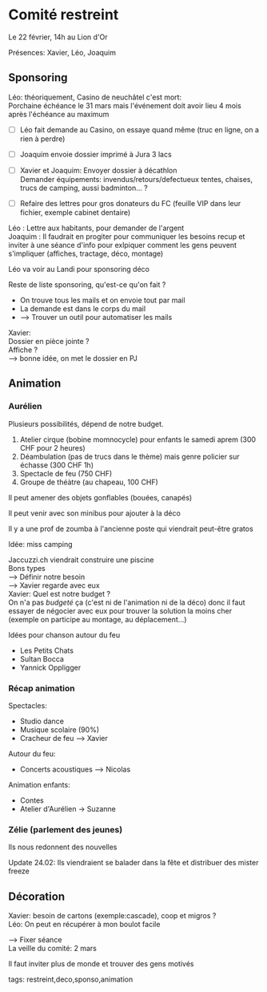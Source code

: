 # Comité restreint

Le 22 février, 14h au Lion d'Or

Présences: Xavier, Léo, Joaquim

## Sponsoring

Léo: théoriquement, Casino de neuchâtel c'est mort:  
Porchaine échéance le 31 mars mais l'événement doit avoir lieu 4 mois après l'échéance au maximum

- [ ] Léo fait demande au Casino, on essaye quand même (truc en ligne, on a rien à perdre)

- [ ] Joaquim envoie dossier imprimé à Jura 3 lacs

- [ ] Xavier et Joaquim: Envoyer dossier à décathlon  
Demander équipements: invendus/retours/defectueux tentes, chaises, trucs de camping, aussi badminton... ?

- [ ] Refaire des lettres pour gros donateurs du FC (feuille VIP dans leur fichier, exemple cabinet dentaire)

Léo : Lettre aux habitants, pour demander de l'argent  
Joaquim : Il faudrait en progiter pour communiquer les besoins recup et inviter à une séance d'info pour exlpiquer comment les gens peuvent s'impliquer (affiches, tractage, déco, montage)

Léo va voir au Landi pour sponsoring déco

Reste de liste sponsoring, qu'est-ce qu'on fait ?
- On trouve tous les mails et on envoie tout par mail
- La demande est dans le corps du mail
- --> Trouver un outil pour automatiser les mails

Xavier:  
Dossier en pièce jointe ?  
Affiche ?  
--> bonne idée, on met le dossier en PJ

## Animation

### Aurélien

Plusieurs possibilités, dépend de notre budget.

1. Atelier cirque (bobine momnocycle) pour enfants le samedi aprem (300 CHF pour 2 heures)
2. Déambulation (pas de trucs dans le thème) mais genre policier sur échasse (300 CHF 1h)
3. Spectacle de feu (750 CHF)
4. Groupe de théàtre (au chapeau, 100 CHF)

Il peut amener des objets gonflables (bouées, canapés)

Il peut venir avec son minibus pour ajouter à la déco

Il y a une prof de zoumba à l'ancienne poste qui viendrait peut-être gratos

Idée: miss camping

Jaccuzzi.ch viendrait construire une piscine  
Bons types  
--> Définir notre besoin  
--> Xavier regarde avec eux  
Xavier: Quel est notre budget ?  
On n'a pas *budgeté* ça (c'est ni de l'animation ni de la déco) donc il faut essayer de négocier avec eux pour trouver la solution la moins cher (exemple on participe au montage, au déplacement...)

Idées pour chanson autour du feu
* Les Petits Chats
* Sultan Bocca
* Yannick Oppligger

### Récap animation

Spectacles:
* Studio dance
* Musique scolaire (90%)
* Cracheur de feu
--> Xavier

Autour du feu:
* Concerts acoustiques
--> Nicolas

Animation enfants:
* Contes
* Atelier d'Aurélien
-> Suzanne

### Zélie (parlement des jeunes)

Ils nous redonnent des nouvelles

Update 24.02: Ils viendraient se balader dans la fête et distribuer des mister freeze

## Décoration

Xavier: besoin de cartons (exemple:cascade), coop et migros ?  
Léo: On peut en récupérer à mon boulot facile

--> Fixer séance  
La veille du comité: 2 mars

Il faut inviter plus de monde et trouver des gens motivés



tags: restreint,deco,sponso,animation